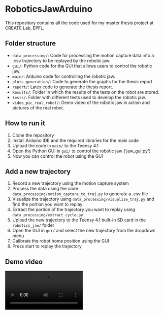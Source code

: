 # RoboticsJawArduino

This repository contains all the code used for my master thesis project at CREATE Lab, EPFL. 

## Folder structure
- `data_processing/`: Code for processing the motion capture data into a .csv trajectory to be replayed by the robotic jaw.
- `gui/`: Python code for the GUI that allows users to control the robotic jaw.
- `main/`: Arduino code for controlling the robotic jaw.
- `plots_generation/`: Code to generate the graphs for the thesis report.
- `report/`: Latex code to generate the thesis report.
- `Results/`: Folder in which the results of the tests on the robot are stored.
- `tests/`: Folder with different tests used to develop the robotic jaw.
- `video_pic_real_robot/`: Demo video of the robotic jaw in action and pictures of the real robot.

## How to run it
1. Clone the repository
2. Install Arduino IDE and the required libraries for the main code
3. Upload the code in `main/` to the Teensy 4.1 
4. Open the Python GUI in `gui/` to control the robotic jaw ('jaw_gui.py')
5. Now you can control the robot using the GUI

## Add a new trajectory
1. Record a new trajectory using the motion capture system
2. Process the data using the code `data_processing/motion_capture_to_traj.py` to generate a .csv file
3. Visualize the trajectory using `data_processing/visualize_traj.py` and find the portion you want to replay
4. Extract the portion of the trajectory you want to replay using `data_processing/extract_cycle.py`
5. Upload the new trajectory to the Teensy 4.1 built-in SD card in the `robotics_jaw/` folder
6. Open the GUI in `gui/` and select the new trajectory from the dropdown menu
7. Calibrate the robot home position using the GUI
8. Press start to replay the trajectory

## Demo video 
<video src="video_pic_real_robot/demo_video.mp4" controls width="50%"></video>


